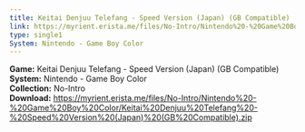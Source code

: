 ```yaml
---
title: Keitai Denjuu Telefang - Speed Version (Japan) (GB Compatible)
link: https://myrient.erista.me/files/No-Intro/Nintendo%20-%20Game%20Boy%20Color/Keitai%20Denjuu%20Telefang%20-%20Speed%20Version%20(Japan)%20(GB%20Compatible).zip
type: single1
System: Nintendo - Game Boy Color
---
```

<b>Game:</b> Keitai Denjuu Telefang - Speed Version (Japan) (GB Compatible)<br>
<b>System:</b> Nintendo - Game Boy Color<br>
<b>Collection:</b> No-Intro<br>
<b>Download:</b> https://myrient.erista.me/files/No-Intro/Nintendo%20-%20Game%20Boy%20Color/Keitai%20Denjuu%20Telefang%20-%20Speed%20Version%20(Japan)%20(GB%20Compatible).zip